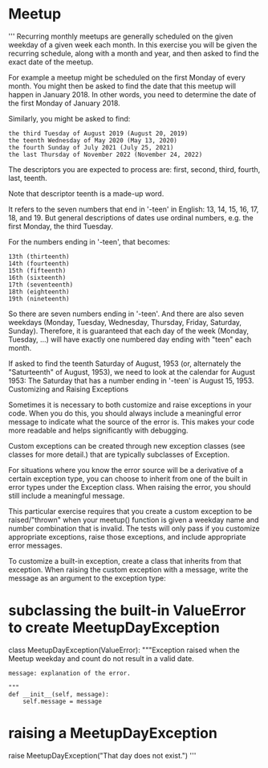 # Meetup
'''
Recurring monthly meetups are generally scheduled on the given weekday of a given week each month. In this exercise you will be given the recurring schedule, along with a month and year, and then asked to find the exact date of the meetup.

For example a meetup might be scheduled on the first Monday of every month. You might then be asked to find the date that this meetup will happen in January 2018. In other words, you need to determine the date of the first Monday of January 2018.

Similarly, you might be asked to find:

    the third Tuesday of August 2019 (August 20, 2019)
    the teenth Wednesday of May 2020 (May 13, 2020)
    the fourth Sunday of July 2021 (July 25, 2021)
    the last Thursday of November 2022 (November 24, 2022)

The descriptors you are expected to process are: first, second, third, fourth, last, teenth.

Note that descriptor teenth is a made-up word.

It refers to the seven numbers that end in '-teen' in English: 13, 14, 15, 16, 17, 18, and 19. But general descriptions of dates use ordinal numbers, e.g. the first Monday, the third Tuesday.

For the numbers ending in '-teen', that becomes:

    13th (thirteenth)
    14th (fourteenth)
    15th (fifteenth)
    16th (sixteenth)
    17th (seventeenth)
    18th (eighteenth)
    19th (nineteenth)

So there are seven numbers ending in '-teen'. And there are also seven weekdays (Monday, Tuesday, Wednesday, Thursday, Friday, Saturday, Sunday). Therefore, it is guaranteed that each day of the week (Monday, Tuesday, ...) will have exactly one numbered day ending with "teen" each month.

If asked to find the teenth Saturday of August, 1953 (or, alternately the "Saturteenth" of August, 1953), we need to look at the calendar for August 1953:
The Saturday that has a number ending in '-teen' is August 15, 1953.
Customizing and Raising Exceptions

Sometimes it is necessary to both customize and raise exceptions in your code. When you do this, you should always include a meaningful error message to indicate what the source of the error is. This makes your code more readable and helps significantly with debugging.

Custom exceptions can be created through new exception classes (see classes for more detail.) that are typically subclasses of Exception.

For situations where you know the error source will be a derivative of a certain exception type, you can choose to inherit from one of the built in error types under the Exception class. When raising the error, you should still include a meaningful message.

This particular exercise requires that you create a custom exception to be raised/"thrown" when your meetup() function is given a weekday name and number combination that is invalid. The tests will only pass if you customize appropriate exceptions, raise those exceptions, and include appropriate error messages.

To customize a built-in exception, create a class that inherits from that exception. When raising the custom exception with a message, write the message as an argument to the exception type:

# subclassing the built-in ValueError to create MeetupDayException
class MeetupDayException(ValueError):
    """Exception raised when the Meetup weekday and count do not result in a valid date.

    message: explanation of the error.

    """
    def __init__(self, message):
        self.message = message

        
# raising a MeetupDayException
raise MeetupDayException("That day does not exist.")
'''
